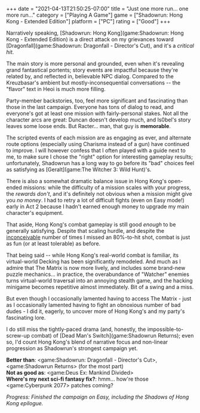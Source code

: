 +++
date = "2021-04-13T21:50:25-07:00"
title = "Just one more run... one more run..."
category = ["Playing A Game"]
game = ["Shadowrun: Hong Kong - Extended Edition"]
platform = ["PC"]
rating = ["Good"]
+++

Narratively speaking, [Shadowrun: Hong Kong](game:Shadowrun: Hong Kong - Extended Edition) is a direct attack on my grievances toward [Dragonfall](game:Shadowrun: Dragonfall - Director's Cut), and it's a <i>critical hit</i>.

The main story is more personal and grounded, even when it's revealing grand fantastical portents; story events are impactful because they're related by, and reflected in, believable NPC dialog.  Compared to the Kreuzbasar's ambient but mostly-inconsequential conversations -- the "flavor" text in Heoi is much more filling.

Party-member backstories, too, feel more significant and fascinating than those in the last campaign.  Everyone has tons of dialog to read, and everyone's got at least one mission with fairly-personal stakes.  Not all the character arcs are great: Duncan doesn't develop much, and Is0bel's story leaves some loose ends.  But Racter... man, that guy is <b>memorable</b>.

The scripted events of each mission are as engaging as ever, and alternate route options (especially using Charisma instead of a gun) have continued to improve.  I will however confess that I often played with a guide next to me, to make sure I chose the "right" option for interesting gameplay results; unfortunately, Shadowrun has a long way to go before its "bad" choices feel as satisfying as [Geralt](game:The Witcher 3: Wild Hunt)'s.

There is also a somewhat dramatic balance issue in Hong Kong's open-ended missions: while the difficulty of a mission scales with your progress, the <i>rewards don't</i>, and it's definitely not obvious when a mission might give you <i>no money</i>.  I had to retry a lot of difficult fights (even on Easy mode!) early in Act 2 because I hadn't earned enough money to upgrade my main character's equipment.

That aside, Hong Kong's combat gameplay is still good <i>enough</i> to be generally satisfying.  Despite that scaling hurdle, and despite the <a href="https://knowyourmeme.com/memes/you-keep-using-that-word-i-do-not-think-it-means-what-you-think-it-means">inconceivable</a> number of times I missed an 80\%-to-hit shot, combat is just as fun (or at least tolerable) as before.

That being said -- while Hong Kong's real-world combat is familiar, its virtual-world Decking has been significantly remodeled.  And much as I admire that The Matrix is now more lively, and includes some brand-new puzzle mechanics... in practice, the overabundance of "Watcher" enemies turns virtual-world traversal into an annoying stealth game, and the hacking minigame becomes repetitive almost immediately.  Bit of a swing and a miss.

But even though I occasionally lamented having to access The Matrix - just as I occasionally lamented having to fight an obnoxious number of bad dudes - I did it, eagerly, to uncover more of Hong Kong's and my party's fascinating lore.

I do still miss the tightly-paced drama (and, honestly, the impossible-to-screw-up combat) of [Dead Man's Switch](game:Shadowrun Returns); even so, I'd count Hong Kong's blend of narrative focus and non-linear progression as Shadowrun's strongest campaign yet.

<b>Better than</b>: <game:Shadowrun: Dragonfall - Director's Cut>, <game:Shadowrun Returns> (for the most part)  
<b>Not as good as</b>: <game:Deus Ex: Mankind Divided>  
<b>Where's my next sci-fi fantasy fix?</b>: hmm... how're those <game:Cyberpunk 2077> patches coming?

<i>Progress: Finished the campaign on Easy, including the Shadows of Hong Kong epilogue.</i>
